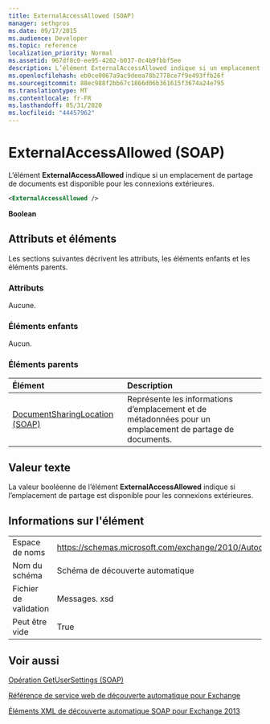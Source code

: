 ```yaml
---
title: ExternalAccessAllowed (SOAP)
manager: sethgros
ms.date: 09/17/2015
ms.audience: Developer
ms.topic: reference
localization_priority: Normal
ms.assetid: 967df8c0-ee95-4202-b037-0c4b9fbbf5ee
description: L’élément ExternalAccessAllowed indique si un emplacement de partage de documents est disponible pour les connexions extérieures.
ms.openlocfilehash: eb0ce0067a9ac9deea78b2778ce7f9e493ffb26f
ms.sourcegitcommit: 88ec988f2bb67c1866d06b361615f3674a24e795
ms.translationtype: MT
ms.contentlocale: fr-FR
ms.lasthandoff: 05/31/2020
ms.locfileid: "44457962"
---
```

# <a name="externalaccessallowed-soap"></a>ExternalAccessAllowed (SOAP)

L’élément **ExternalAccessAllowed** indique si un emplacement de partage de documents est disponible pour les connexions extérieures. 
  
```XML
<ExternalAccessAllowed /> 
```

 **Boolean**
## <a name="attributes-and-elements"></a>Attributs et éléments

Les sections suivantes décrivent les attributs, les éléments enfants et les éléments parents.
  
### <a name="attributes"></a>Attributs

Aucune.
  
### <a name="child-elements"></a>Éléments enfants

Aucun.
  
### <a name="parent-elements"></a>Éléments parents

|**Élément**|**Description**|
|:-----|:-----|
|[DocumentSharingLocation (SOAP)](documentsharinglocation-soap.md) <br/> |Représente les informations d’emplacement et de métadonnées pour un emplacement de partage de documents.  <br/> |
   
## <a name="text-value"></a>Valeur texte

La valeur booléenne de l’élément **ExternalAccessAllowed** indique si l’emplacement de partage est disponible pour les connexions extérieures. 
  
## <a name="element-information"></a>Informations sur l'élément

|||
|:-----|:-----|
|Espace de noms  <br/> |https://schemas.microsoft.com/exchange/2010/Autodiscover  <br/> |
|Nom du schéma  <br/> |Schéma de découverte automatique  <br/> |
|Fichier de validation  <br/> |Messages. xsd  <br/> |
|Peut être vide  <br/> |True  <br/> |
   
## <a name="see-also"></a>Voir aussi



[Opération GetUserSettings (SOAP)](getusersettings-operation-soap.md)


[Référence de service web de découverte automatique pour Exchange](autodiscover-web-service-reference-for-exchange.md)
  
[Éléments XML de découverte automatique SOAP pour Exchange 2013](soap-autodiscover-xml-elements-for-exchange-2013.md)

